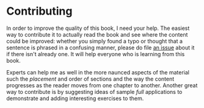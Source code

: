 # Contributing

In order to improve the quality of this book, I need your help. The easiest way to contribute it to actually read the book and see where the content could be improved: whether you simply found a typo or thought that a sentence is phrased in a confusing manner, please do file [an issue](https://github.com/Zaid-Ajaj/the-elmish-book/issues) about it if there isn't already one. It will help everyone who is learning from this book.

Experts can help me as well in the more naunced aspects of the material such the *placement* and order of sections and the way the content progresses as the reader moves from one chapter to another. Another great way to contribute is by suggesting ideas of sample *full* applications to demonstrate and adding interesting exercises to them.